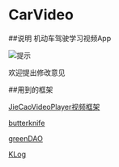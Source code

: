 # CarVideo
##说明
机动车驾驶学习视频App

![提示](https://raw.github.com/YLBFDEV/CarVideo/master/resources.io/demonstration.gif)

欢迎提出修改意见

##用到的框架

[JieCaoVideoPlayer视频框架](https://github.com/lipangit/JieCaoVideoPlayer)

[butterknife](https://github.com/JakeWharton/butterknife)


[greenDAO](https://github.com/greenrobot/greenDAO)

[KLog](https://github.com/ZhaoKaiQiang/KLog)

